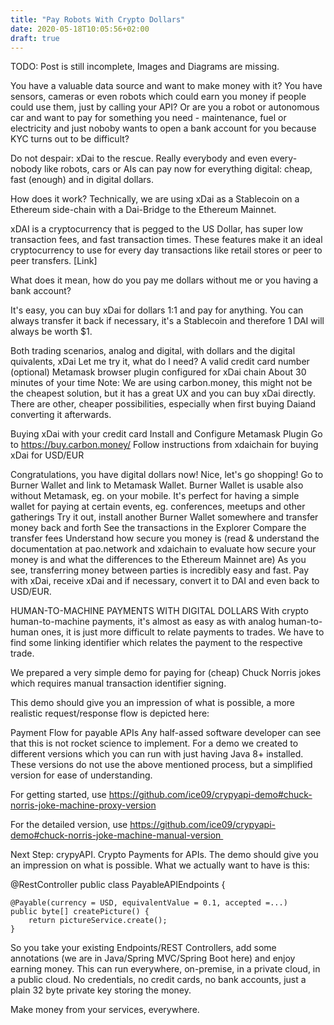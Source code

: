 ```yaml
---
title: "Pay Robots With Crypto Dollars"
date: 2020-05-18T10:05:56+02:00
draft: true
---
```


TODO: Post is still incomplete, Images and Diagrams are missing. 

You have a valuable data source and want to make money with it? You have sensors, cameras or even robots which could earn you money if people could use them, just by calling your API? Or are you a robot or autonomous car and want to pay for something you need - maintenance, fuel or electricity and just noboby wants to open a bank account for you because KYC turns out to be difficult?

Do not despair: xDai to the rescue. Really everybody and even every-nobody like robots, cars or AIs can pay now for everything digital: cheap, fast (enough) and in digital dollars.

How does it work? Technically, we are using xDai as a Stablecoin on a Ethereum side-chain with a Dai-Bridge to the Ethereum Mainnet. 

xDAI is a cryptocurrency that is pegged to the US Dollar, has super low transaction fees, and fast transaction times. These features make it an ideal cryptocurrency to use for every day transactions like retail stores or peer to peer transfers. [Link]

What does it mean, how do you pay me dollars without me or you having a bank account?

It's easy, you can buy xDai for dollars 1:1 and pay for anything. You can always transfer it back if necessary, it's a Stablecoin and therefore 1 DAI will always be worth $1. 


Both trading scenarios, analog and digital, with dollars and the digital quivalents, xDai
Let me try it, what do I need?
A valid credit card number
(optional) Metamask browser plugin configured for xDai chain
About 30 minutes of your time
Note: We are using carbon.money, this might not be the cheapest solution, but it has a great UX and you can buy xDai directly. There are other, cheaper possibilities, especially when first buying Daiand converting it afterwards.

Buying xDai with your credit card
Install and Configure Metamask Plugin
Go to https://buy.carbon.money/
Follow instructions from xdaichain for buying xDai for USD/EUR

Congratulations, you have digital dollars now!
Nice, let's go shopping!
Go to Burner Wallet and link to Metamask Wallet.
Burner Wallet is usable also without Metamask, eg. on your mobile.
It's perfect for having a simple wallet for paying at certain events, eg. conferences, meetups and other gatherings
Try it out, install another Burner Wallet somewhere and transfer money back and forth
See the transactions in the Explorer
Compare the transfer fees
Understand how secure you money is (read & understand the documentation at pao.network and xdaichain to evaluate how secure your money is and what the differences to the Ethereum Mainnet are)
As you see, transferring money between parties is incredibly easy and fast. Pay with xDai, receive xDai and if necessary, convert it to DAI and even back to USD/EUR.

HUMAN-TO-MACHINE PAYMENTS WITH DIGITAL DOLLARS
With crypto human-to-machine payments, it's almost as easy as with analog human-to-human ones, it is just more difficult to relate payments to trades. We have to find some linking identifier which relates the payment to the respective trade.

We prepared a very simple demo for paying for (cheap) Chuck Norris jokes which requires manual transaction identifier signing.

This demo should give you an impression of what is possible, a more realistic request/response flow is depicted here:


Payment Flow for payable APIs
Any half-assed software developer can see that this is not rocket science to implement. For a demo we created to different versions which you can run with just having Java 8+ installed. These versions do not use the above mentioned process, but a simplified version for ease of understanding.

For getting started, use https://github.com/ice09/crypyapi-demo#chuck-norris-joke-machine-proxy-version

For the detailed version, use https://github.com/ice09/crypyapi-demo#chuck-norris-joke-machine-manual-version 

Next Step: crypyAPI. Crypto Payments for APIs.
The demo should give you an impression on what is possible. What we actually want to have is this:

@RestController
public class PayableAPIEndpoints<T> {

    @Payable(currency = USD, equivalentValue = 0.1, accepted =...)
    public byte[] createPicture() {
        return pictureService.create();
    }
So you take your existing Endpoints/REST Controllers, add some annotations (we are in Java/Spring MVC/Spring Boot here) and enjoy earning money. This can run everywhere, on-premise, in a private cloud, in a public cloud. No credentials, no credit cards, no bank accounts, just a plain 32 byte private key storing the money.

Make money from your services, everywhere.